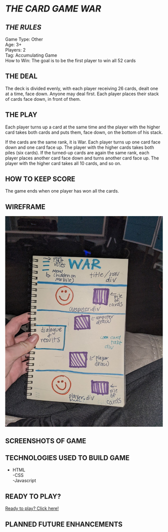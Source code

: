 # _THE CARD GAME WAR_

## _THE RULES_

Game Type: Other<br>
Age: 3+<br>
Players: 2<br>
Tag: Accumulating Game<br>
How to Win: The goal is to be the first player to win all 52 cards

## THE DEAL
The deck is divided evenly, with each player receiving 26 cards, dealt one at a time, face down. Anyone may deal first. Each player places their stack of cards face down, in front of them.

## THE PLAY
Each player turns up a card at the same time and the player with the higher card takes both cards and puts them, face down, on the bottom of his stack.

If the cards are the same rank, it is War. Each player turns up one card face down and one card face up. The player with the higher cards takes both piles (six cards). If the turned-up cards are again the same rank, each player places another card face down and turns another card face up. The player with the higher card takes all 10 cards, and so on.

## HOW TO KEEP SCORE
The game ends when one player has won all the cards.

## WIREFRAME

<img src="images/game_of_war_wireframe.jpeg">

## SCREENSHOTS OF GAME 

## TECHNOLOGIES USED TO BUILD GAME
- HTML <br>
-CSS<br>
-Javascript<br>

## READY TO PLAY? 
<a href=http://github.com/kaitbarnes/kaitsgameofwar>Ready to play? Click here!</a><br>

## PLANNED FUTURE ENHANCEMENTS
